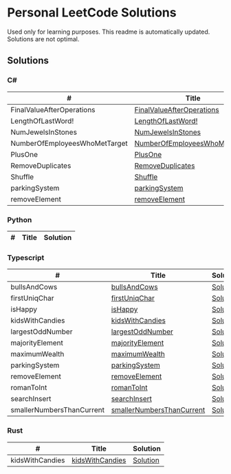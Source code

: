 # Personal LeetCode Solutions

Used only for learning purposes. This readme is automatically updated. Solutions are not optimal.

## Solutions

### C#

| # | Title | Solution |
|---| ----- | -------- |
| FinalValueAfterOperations | [FinalValueAfterOperations](./csharp/FinalValueAfterOperations) | [Solution](./csharp/FinalValueAfterOperations) |
| LengthOfLastWord! | [LengthOfLastWord!](./csharp/LengthOfLastWord!) | [Solution](./csharp/LengthOfLastWord!) |
| NumJewelsInStones | [NumJewelsInStones](./csharp/NumJewelsInStones) | [Solution](./csharp/NumJewelsInStones) |
| NumberOfEmployeesWhoMetTarget | [NumberOfEmployeesWhoMetTarget](./csharp/NumberOfEmployeesWhoMetTarget) | [Solution](./csharp/NumberOfEmployeesWhoMetTarget) |
| PlusOne | [PlusOne](./csharp/PlusOne) | [Solution](./csharp/PlusOne) |
| RemoveDuplicates | [RemoveDuplicates](./csharp/RemoveDuplicates) | [Solution](./csharp/RemoveDuplicates) |
| Shuffle | [Shuffle](./csharp/Shuffle) | [Solution](./csharp/Shuffle) |
| parkingSystem | [parkingSystem](./csharp/parkingSystem) | [Solution](./csharp/parkingSystem) |
| removeElement | [removeElement](./csharp/removeElement) | [Solution](./csharp/removeElement) |

### Python

| # | Title | Solution |
|---| ----- | -------- |

### Typescript

| # | Title | Solution |
|---| ----- | -------- |
| bullsAndCows | [bullsAndCows](./typescript/bullsAndCows) | [Solution](./typescript/bullsAndCows) |
| firstUniqChar | [firstUniqChar](./typescript/firstUniqChar) | [Solution](./typescript/firstUniqChar) |
| isHappy | [isHappy](./typescript/isHappy) | [Solution](./typescript/isHappy) |
| kidsWithCandies | [kidsWithCandies](./typescript/kidsWithCandies) | [Solution](./typescript/kidsWithCandies) |
| largestOddNumber | [largestOddNumber](./typescript/largestOddNumber) | [Solution](./typescript/largestOddNumber) |
| majorityElement | [majorityElement](./typescript/majorityElement) | [Solution](./typescript/majorityElement) |
| maximumWealth | [maximumWealth](./typescript/maximumWealth) | [Solution](./typescript/maximumWealth) |
| parkingSystem | [parkingSystem](./typescript/parkingSystem) | [Solution](./typescript/parkingSystem) |
| removeElement | [removeElement](./typescript/removeElement) | [Solution](./typescript/removeElement) |
| romanToInt | [romanToInt](./typescript/romanToInt) | [Solution](./typescript/romanToInt) |
| searchInsert | [searchInsert](./typescript/searchInsert) | [Solution](./typescript/searchInsert) |
| smallerNumbersThanCurrent | [smallerNumbersThanCurrent](./typescript/smallerNumbersThanCurrent) | [Solution](./typescript/smallerNumbersThanCurrent) |

### Rust

| # | Title | Solution |
|---| ----- | -------- |
| kidsWithCandies | [kidsWithCandies](./rust/kidsWithCandies) | [Solution](./rust/kidsWithCandies) |

